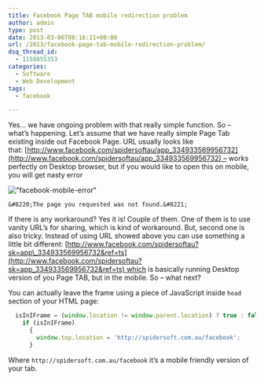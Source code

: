 ```yaml
---
title: Facebook Page TAB mobile redirection problem
author: admin
type: post
date: 2013-03-06T08:16:21+00:00
url: /2013/facebook-page-tab-mobile-redirection-problem/
dsq_thread_id:
  - 1158855353
categories:
  - Software
  - Web Development
tags:
  - facebook

---
```

Yes… we have ongoing problem with that really simple function. So – what’s happening. Let’s assume that we have really simple Page Tab existing inside out Facebook Page. URL usually looks like that: [http://www.facebook.com/spidersoftau/app_334933569956732](http://www.facebook.com/spidersoftau/app_334933569956732) – works perfectly on Desktop browser, but if you would like to open this on mobile, you will get nasty error  

<!--more-->

!["facebook-mobile-error"](images/2013/03/facebook-mobile-error.png)

`&#8220;The page you requested was not found.&#8221;`

If there is any workaround? Yes it is! Couple of them. One of them is to use vanity URL’s for sharing, which is kind of workaround. But, second one is also tricky. Instead of using URL showed above you can use something a little bit different: [http://www.facebook.com/spidersoftau?sk=app\_334933569956732&ref=ts](http://www.facebook.com/spidersoftau?sk=app_334933569956732&ref=ts) which is basically running Desktop version of you Page TAB, but in the mobile. So – what next?
 
You can actually leave the frame using a piece of JavaScript inside `head` section of your HTML page:

```javascript
  isInIFrame = (window.location != window.parent.location) ? true : false;
    if (isInIFrame)
      {
        window.top.location = 'http://spidersoft.com.au/facebook';
      }

```

Where `http://spidersoft.com.au/facebook` it&#8217;s a mobile friendly version of your tab.